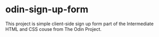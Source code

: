 # odin-sign-up-form
This project is simple client-side sign up form part of the Intermediate HTML and CSS couse from The Odin Project.
